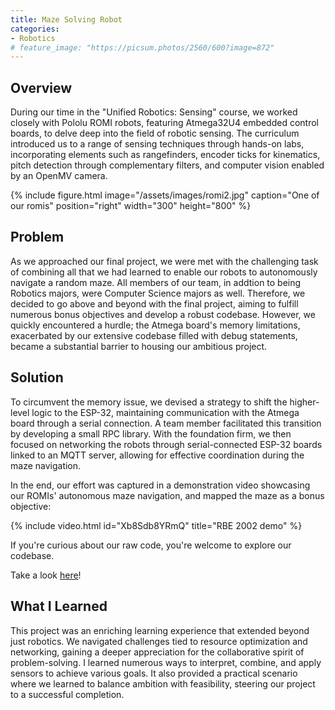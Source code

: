 ```yaml
---
title: Maze Solving Robot
categories:
- Robotics
# feature_image: "https://picsum.photos/2560/600?image=872"
---
```

## Overview

During our time in the "Unified Robotics: Sensing" course, we worked closely with Pololu ROMI robots, featuring Atmega32U4 embedded control boards, to delve deep into the field of robotic sensing. The curriculum introduced us to a range of sensing techniques through hands-on labs, incorporating elements such as rangefinders, encoder ticks for kinematics, pitch detection through complementary filters, and computer vision enabled by an OpenMV camera.

{% include figure.html image="/assets/images/romi2.jpg" caption="One of our romis" position="right" width="300" height="800" %}
## Problem

As we approached our final project, we were met with the challenging task of combining all that we had learned to enable our robots to autonomously navigate a random maze. All members of our team, in addtion to being Robotics majors, were Computer Science majors as well. Therefore, we decided to go above and beyond with the final project, aiming to fulfill numerous bonus objectives and develop a robust codebase. However, we quickly encountered a hurdle; the Atmega board's memory limitations, exacerbated by our extensive codebase filled with debug statements, became a substantial barrier to housing our ambitious project.
## Solution

To circumvent the memory issue, we devised a strategy to shift the higher-level logic to the ESP-32, maintaining communication with the Atmega board through a serial connection. A team member facilitated this transition by developing a small RPC library. With the foundation firm, we then focused on networking the robots through serial-connected ESP-32 boards linked to an MQTT server, allowing for effective coordination during the maze navigation.

In the end, our effort was captured in a demonstration video showcasing our ROMIs' autonomous maze navigation, and mapped the maze as a bonus objective:

{% include video.html id="Xb8Sdb8YRmQ" title="RBE 2002 demo" %}

If you're curious about our raw code, you're welcome to explore our codebase.

Take a look [here](/assets/code/final-project-team-12-final.zip)!
## What I Learned

This project was an enriching learning experience that extended beyond just robotics. We navigated challenges tied to resource optimization and networking, gaining a deeper appreciation for the collaborative spirit of problem-solving. I learned numerous ways to interpret, combine, and apply sensors to achieve various goals. It also provided a practical scenario where we learned to balance ambition with feasibility, steering our project to a successful completion.